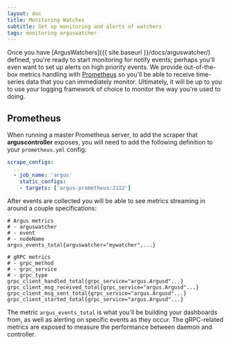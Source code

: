 ```yaml
---
layout: doc
title: Monitoring Watches
subtitle: Set up monitoring and alerts of watchers
tags: monitoring arguswatcher
---
```


Once you have [ArgusWatchers]({{ site.baseurl }}/docs/arguswatcher/) defined,
you're ready to start monitoring for notify events; perhaps you'll even want to
set up alerts on high priority events. We provide out-of-the-box metrics
handling with [Prometheus](https://prometheus.io) so you'll be able to receive
time-series data that you can immediately monitor. Ultimately, it will be up to
you to use your logging framework of choice to monitor the way you're used to
doing.

## Prometheus

When running a master Prometheus server, to add the scraper that
**arguscontroller** exposes, you will need to add the following definition to
your `prometheus.yml` config:

```yaml
scrape_configs:
  ...
  - job_name: 'argus'
    static_configs:
    - targets: ['argus-prometheus:2112']
```

After events are collected you will be able to see metrics streaming in around
a couple specifications:

```shell
# Argus metrics
# - arguswatcher
# - event
# - nodeName
argus_events_total{arguswatcher="mywatcher",...}

# gRPC metrics
# - grpc_method
# - grpc_service
# - grpc_type
grpc_client_handled_total{grpc_service="argus.Argusd"...}
grpc_client_msg_received_total{grpc_service="argus.Argusd"...}
grpc_client_msg_sent_total{grpc_service="argus.Argusd"...}
grpc_client_started_total{grpc_service="argus.Argusd"...}
```

The metric `argus_events_total` is what you'll be building your dashboards
from, as well as alerting on specific events as they occur. The gRPC-related
metrics are exposed to measure the performance between daemon and controller.

